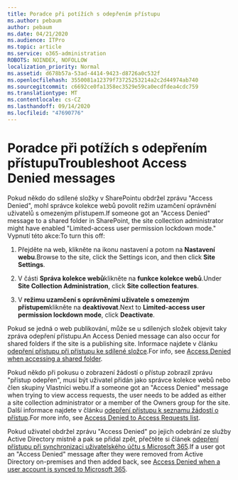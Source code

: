 ```yaml
---
title: Poradce při potížích s odepřením přístupu
ms.author: pebaum
author: pebaum
ms.date: 04/21/2020
ms.audience: ITPro
ms.topic: article
ms.service: o365-administration
ROBOTS: NOINDEX, NOFOLLOW
localization_priority: Normal
ms.assetid: d678b57a-53ad-4414-9423-d8726a0c532f
ms.openlocfilehash: 3550081a12379f73725253214a2c2d44974ab740
ms.sourcegitcommit: c6692ce0fa1358ec3529e59ca0ecdfdea4cdc759
ms.translationtype: MT
ms.contentlocale: cs-CZ
ms.lasthandoff: 09/14/2020
ms.locfileid: "47690776"
---
```

# <a name="troubleshoot-access-denied-messages"></a><span data-ttu-id="3c1f9-102">Poradce při potížích s odepřením přístupu</span><span class="sxs-lookup"><span data-stu-id="3c1f9-102">Troubleshoot Access Denied messages</span></span>

<span data-ttu-id="3c1f9-103">Pokud někdo do sdílené složky v SharePointu obdržel zprávu "Access Denied", mohl správce kolekce webů povolit režim uzamčení oprávnění uživatelů s omezeným přístupem.</span><span class="sxs-lookup"><span data-stu-id="3c1f9-103">If someone got an "Access Denied" message to a shared folder in SharePoint, the site collection administrator might have enabled "Limited-access user permission lockdown mode."</span></span> <span data-ttu-id="3c1f9-104">Vypnutí této akce:</span><span class="sxs-lookup"><span data-stu-id="3c1f9-104">To turn this off:</span></span> 
  
1. <span data-ttu-id="3c1f9-105">Přejděte na web, klikněte na ikonu nastavení a potom na **Nastavení webu**.</span><span class="sxs-lookup"><span data-stu-id="3c1f9-105">Browse to the site, click the Settings icon, and then click **Site Settings**.</span></span>
    
2. <span data-ttu-id="3c1f9-106">V části **Správa kolekce webů**klikněte na **funkce kolekce webů**.</span><span class="sxs-lookup"><span data-stu-id="3c1f9-106">Under **Site Collection Administration**, click **Site collection features**.</span></span>
    
3. <span data-ttu-id="3c1f9-107">V **režimu uzamčení s oprávněními uživatele s omezeným přístupem**klikněte na **deaktivovat**.</span><span class="sxs-lookup"><span data-stu-id="3c1f9-107">Next to **Limited-access user permission lockdown mode**, click **Deactivate**.</span></span>
    
<span data-ttu-id="3c1f9-108">Pokud se jedná o web publikování, může se u sdílených složek objevit taky zpráva odepření přístupu.</span><span class="sxs-lookup"><span data-stu-id="3c1f9-108">An Access Denied message can also occur for shared folders if the site is a publishing site.</span></span> <span data-ttu-id="3c1f9-109">Informace najdete v článku [odepření přístupu při přístupu ke sdílené složce](https://go.microsoft.com/fwlink/?linkid=2004317).</span><span class="sxs-lookup"><span data-stu-id="3c1f9-109">For info, see [Access Denied when accessing a shared folder](https://go.microsoft.com/fwlink/?linkid=2004317).</span></span>
  
<span data-ttu-id="3c1f9-110">Pokud někdo při pokusu o zobrazení žádostí o přístup zobrazil zprávu "přístup odepřen", musí být uživatel přidán jako správce kolekce webů nebo člen skupiny Vlastníci webu.</span><span class="sxs-lookup"><span data-stu-id="3c1f9-110">If a someone got an "Access Denied" message when trying to view access requests, the user needs to be added as either a site collection administrator or a member of the Owners group for the site.</span></span> <span data-ttu-id="3c1f9-111">Další informace najdete v článku [odepření přístupu k seznamu žádostí o přístup](https://go.microsoft.com/fwlink/?linkid=2004220).</span><span class="sxs-lookup"><span data-stu-id="3c1f9-111">For more info, see [Access Denied to Access Requests list](https://go.microsoft.com/fwlink/?linkid=2004220).</span></span>
  
<span data-ttu-id="3c1f9-112">Pokud uživatel obdržel zprávu "Access Denied" po jejich odebrání ze služby Active Directory místně a pak se přidal zpět, přečtěte si článek [odepření přístupu při synchronizaci uživatelského účtu s Microsoft 365](https://go.microsoft.com/fwlink/?linkid=2004318).</span><span class="sxs-lookup"><span data-stu-id="3c1f9-112">If a user got an "Access Denied" message after they were removed from Active Directory on-premises and then added back, see [Access Denied when a user account is synced to Microsoft 365](https://go.microsoft.com/fwlink/?linkid=2004318).</span></span>
  


